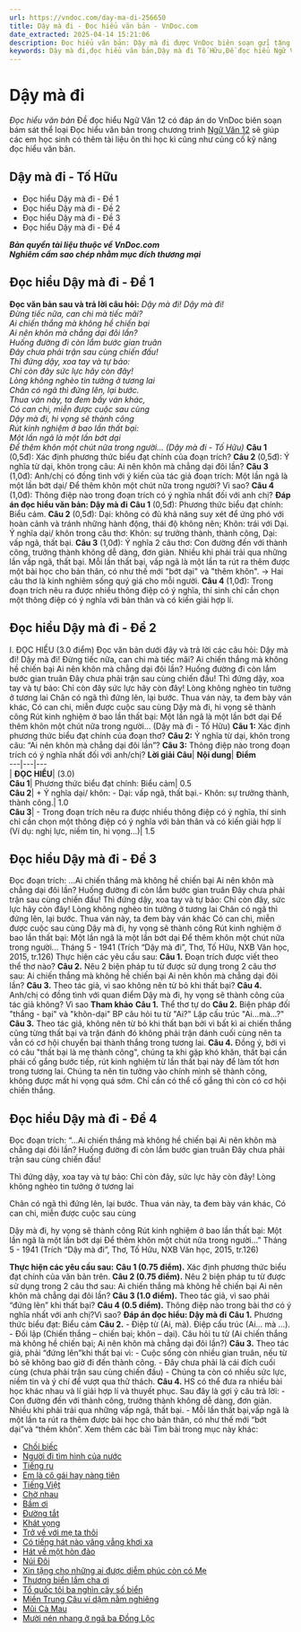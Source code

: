 ```yaml
---
url: https://vndoc.com/day-ma-di-256650
title: Dậy mà đi - Đọc hiểu văn bản - VnDoc.com
date_extracted: 2025-04-14 15:21:06
description: Đọc hiểu văn bản: Dậy mà đi được VnDoc biên soạn gửi tặng các em học sinh lớp 12 giúp các em có thêm đề luyện tập phần Đọc hiểu văn bản, chuẩn bị hành trang cho kì thi THPT Quốc gia được tốt nhất.
keywords: Dậy mà đi,đọc hiểu văn bản,Dậy mà đi Tố Hữu,Đề đọc hiểu Ngữ Văn 12 có đáp án,Đề đọc hiểu văn bản,Đáp án đọc hiểu văn bản Dậy mà đi,Đọc hiểu văn bản Dậy mà đi,ngữ văn 12
---
```


# Dậy mà đi
 _Đọc hiểu văn bản_
Đề đọc hiểu Ngữ Văn 12 có đáp án do VnDoc biên soạn bám sát thể loại Đọc hiểu văn bản trong chương trình [Ngữ Văn 12](<https://vndoc.com/ngu-van-lop12>) sẽ giúp các em học sinh có thêm tài liệu ôn thi học kì cũng như củng cố kỹ năng đọc hiểu văn bản.
## Dậy mà đi - Tố Hữu
  * Đọc hiểu Dậy mà đi - Đề 1
  * Đọc hiểu Dậy mà đi - Đề 2
  * Đọc hiểu Dậy mà đi - Đề 3
  * Đọc hiểu Dậy mà đi - Đề 4

 _**Bản quyền tài liệu thuộc về VnDoc.com**_  
 _**Nghiêm cấm sao chép nhằm mục đích thương mại**_
## Đọc hiểu Dậy mà đi - Đề 1
**Đọc văn bản sau và trả lời câu hỏi:**
_Dậy mà đi\! Dậy mà đi\!_  
_Đừng tiếc nữa, can chi mà tiếc mãi?_  
_Ai chiến thắng mà không hề chiến bại_  
 _Ai nên khôn mà chẳng dại đôi lần?_  
_Huống đường đi còn lắm bước gian truân_  
 _Đây chưa phải trận sau cùng chiến đấu\!_  
_Thì đứng dậy, xoa tay và tự bảo:_  
_Chỉ còn đây sức lực hãy còn đây\!_  
_Lòng không nghèo tin tưởng ở tương lai_  
 _Chân có ngã thì đứng lên, lại bước._  
_Thua ván này, ta đem bầy ván khác,_  
_Có can chi, miễn được cuộc sau cùng_  
 _Dậy mà đi, hi vọng sẽ thành công_  
 _Rút kinh nghiệm ở bao lần thất bại:_  
_Một lần ngã là một lần bớt dại_  
 _Để thêm khôn một chút nữa trong người..._
_\(Dậy mà đi - Tố Hữu\)_
**Câu 1** \(0,5đ\): Xác định phương thức biểu đạt chính của đoạn trích?
**Câu 2** \(0,5đ\): Ý nghĩa từ dại, khôn trong câu: Ai nên khôn mà chẳng dại đôi lần?
**Câu 3** \(1,0đ\): Anh/chị có đồng tình với ý kiến của tác giả đoạn trích: Một lần ngã là một lần bớt dại/ Để thêm khôn một chút nữa trong người? Vì sao?
**Câu 4** \(1,0đ\): Thông điệp nào trong đoạn trích có ý nghĩa nhất đối với anh chị?
**Đáp án đọc hiểu văn bản: Dậy mà đi**
**Câu 1** \(0,5đ\):
Phương thức biểu đạt chính: Biểu cảm.
**Câu 2** \(0,5đ\):
Dại: không có đủ khả năng suy xét để ứng phó với hoàn cảnh và tránh những hành động, thái độ không nên; Khôn: trái với Dại.
Ý nghĩa dại/ khôn trong câu thơ: Khôn: sự trưởng thành, thành công, Dại: vấp ngã, thất bại.
**Câu 3** \(1,0đ\):
Ý nghĩa 2 câu thơ:
Con đường đến với thành công, trưởng thành không dễ dàng, đơn giản. Nhiều khi phải trải qua những lần vấp ngã, thất bại.
Mỗi lần thất bại, vấp ngã là một lần ta rút ra thêm được một bài học cho bản thân, có như thế mới "bớt dại" và "thêm khôn".
→ Hai câu thơ là kinh nghiêm sống quý giá cho mỗi người.
**Câu 4** \(1,0đ\):
Trong đoạn trích nêu ra được nhiều thông điệp có ý nghĩa, thí sinh chỉ cần chọn một thông điệp có ý nghĩa với bản thân và có kiến giải hợp lí.
## Đọc hiểu Dậy mà đi - Đề 2
I. ĐỌC HIỂU \(3.0 điểm\)
Đọc văn bản dưới đây và trả lời các câu hỏi:
Dậy mà đi\! Dậy mà đi\!
Đừng tiếc nữa, can chi mà tiếc mãi?
Ai chiến thắng mà không hề chiến bại
Ai nên khôn mà chẳng dại đôi lần?
Huống đường đi còn lắm bước gian truân
Đây chưa phải trận sau cùng chiến đấu\!
Thì đứng dậy, xoa tay và tự bảo:
Chỉ còn đây sức lực hãy còn đây\!
Lòng không nghèo tin tưởng ở tương lai
Chân có ngã thì đứng lên, lại bước.
Thua ván này, ta đem bày ván khác,
Có can chi, miễn được cuộc sau cùng
Dậy mà đi, hi vọng sẽ thành công
Rút kinh nghiệm ở bao lần thất bại:
Một lần ngã là một lần bớt dại
Để thêm khôn một chút nữa trong người…
\(Dậy mà đi - Tố Hữu\)
**Câu 1:** Xác định phương thức biểu đạt chính của đoạn thơ?
**Câu 2:** Ý nghĩa từ dại, khôn trong câu: “Ai nên khôn mà chẳng dại đôi lần”?
**Câu 3:** Thông điệp nào trong đoạn trích có ý nghĩa nhất đối với anh/chị?
**Lời giải**
**Câu**| **Nội dung**| **Điểm**  
---|---|---  
| **ĐỌC HIỂU**| \(3.0\)  
**Câu 1**|  Phương thức biểu đạt chính: Biểu cảm| 0.5  
**Câu 2**|  \+ Ý nghĩa dại/ khôn: - Dại: vấp ngã, thất bại.\- Khôn: sự trưởng thành, thành công.| 1.0  
**Câu 3**|  \- Trong đoạn trích nêu ra được nhiều thông điệp có ý nghĩa, thí sinh chỉ cần chọn một thông điệp có ý nghĩa với bản thân và có kiến giải hợp lí \(Ví dụ: nghị lực, niềm tin, hi vọng...\)| 1.5  
## Đọc hiểu Dậy mà đi - Đề 3
Đọc đoạn trích:
…Ai chiến thắng mà không hề chiến bại
Ai nên khôn mà chẳng dại đôi lần?
Huống đường đi còn lắm bước gian truân
Đây chưa phải trận sau cùng chiến đấu\!
Thì đứng dậy, xoa tay và tự bảo:
Chỉ còn đây, sức lực hãy còn đây\!
Lòng không nghèo tin tưởng ở tương lai
Chân có ngã thì đứng lên, lại bước.
Thua ván này, ta đem bày ván khác
Có can chi, miễn được cuộc sau cùng
Dậy mà đi, hy vọng sẽ thành công
Rút kinh nghiệm ở bao lần thất bại:
Một lần ngã là một lần bớt dại
Để thêm khôn một chút nữa trong người…
Tháng 5 - 1941
\(Trích “Dậy mà đi”, Thơ, Tố Hữu, NXB Văn học, 2015, tr.126\)
Thực hiện các yêu cầu sau:
**Câu 1.** Đoạn trích được viết theo thể thơ nào?
**Câu 2.** Nêu 2 biện pháp tu từ được sử dụng trong 2 câu thơ sau: Ai chiến thắng mà không hề chiến bại Ai nên khôn mà chẳng dại đôi lần?
**Câu 3.** Theo tác giả, vì sao không nên từ bỏ khi thất bại?
**Câu 4.** Anh/chị có đồng tình với quan điểm Dậy mà đi, hy vọng sẽ thành công của tác giả không? Vì sao
**Tham khảo**
**Câu 1.** Thể thơ tự do
**Câu 2.** Biện pháp đối "thắng - bại" và "khôn-dại" BP câu hỏi tu từ "Ai?" Lặp cấu trúc "Ai...mà...?"
**Câu 3.** Theo tác giả, không nên từ bỏ khi thất bạn bởi vì bất kì ai chiến thắng cũng từng thất bại và trận đánh đó không phải trận đánh cuối cùng nên ta vẫn có cơ hội chuyển bại thành thắng trong tương lai.
**Câu 4.** Đồng ý, bởi vì có câu "thất bại là mẹ thành công", chúng ta khi gặp khó khăn, thất bại cần phải cố gắng bước tiếp, rút kinh nghiệm từ lần thất bại này để làm tốt hơn trong tương lai. Chúng ta nên tin tưởng vào chính mình sẽ thành công, không được mất hi vọng quá sớm. Chỉ cần có thể cố gắng thì còn có cơ hội chiến thắng.
## Đọc hiểu Dậy mà đi - Đề 4
Đọc đoạn trích:
“…Ai chiến thắng mà không hề chiến bại
Ai nên khôn mà chẳng dại đôi lần?
Huống đường đi còn lắm bước gian truân
Đây chưa phải trận sau cùng chiến đấu\!
  
Thì đứng dậy, xoa tay và tự bảo:
Chỉ còn đây, sức lực hãy còn đây\!
Lòng không nghèo tin tưởng ở tương lai
  
Chân có ngã thì đứng lên, lại bước.
Thua ván này, ta đem bày ván khác,
Có can chi, miễn được cuộc sau cùng
  
Dậy mà đi, hy vọng sẽ thành công
Rút kinh nghiệm ở bao lần thất bại:
Một lần ngã là một lần bớt dại
Để thêm khôn một chút nữa trong người…”
Tháng 5 - 1941
\(Trích “Dậy mà đi”, Thơ, Tố Hữu, NXB Văn học, 2015, tr.126\)
  
**Thực hiện các yêu cầu sau:**
**Câu 1 \(0.75 điểm\).** Xác định phương thức biểu đạt chính của văn bản trên.
**Câu 2 \(0.75 điểm\).** Nêu 2 biện pháp tu từ được sử dụng trong 2 câu thơ sau:
Ai chiến thắng mà không hề chiến bại
Ai nên khôn mà chẳng dại đôi lần?
**Câu 3 \(1.0 điểm\).** Theo tác giả, vì sao phải “đứng lên” khi thất bại?
**Câu 4 \(0.5 điểm\).** Thông điệp nào trong bài thơ có ý nghĩa nhất với anh chị?Vì sao?
**Đáp án đọc hiểu: Dậy mà đi**
**Câu 1.** Phương thức biểu đạt: Biểu cảm
**Câu 2.**
\- Điệp từ \(Ai, mà\). Điệp cấu trúc \(Ai... mà ...\).
\- Đối lập \(Chiến thắng – chiến bại; khôn – dại\).
Câu hỏi tu từ \(Ai chiến thắng mà không hề chiến bại; Ai nên khôn mà chẳng dại đôi lần?\)
**Câu 3.** Theo tác giả, phải “đứng lên”khi thất bại vì:
\- Cuộc sống còn nhiều gian truân, nếu từ bỏ sẽ không bao giờ đi đến thành công.
\- Đây chưa phải là cái đích cuối cùng \(chưa phải trận sau cùng chiến đấu\)
\- Chúng ta còn có nhiều sức lực, niềm tin và ý chí để vượt qua thử thách.
**Câu 4.** HS có thể đưa ra nhiều bài học khác nhau và lí giải hợp lí và thuyết phục. Sau đây là gợi ý câu trả lời:
\- Con đường đến với thành công, trưởng thành không dễ dàng, đơn giản. Nhiều khi phải trải qua những vấp ngã, thất bại.
\- Mỗi lần thất bại,vấp ngã là một lần ta rút ra thêm được bài học cho bản thân, có như thế mới “bớt dại”và “thêm khôn”.
Xem thêm các bài Tìm bài trong mục này khác:
  * [Chồi biếc](</choi-biec-xuan-quynh-261515>)
  * [Người đi tìm hình của nước](</nguoi-di-tim-hinh-cua-nuoc-che-lan-vien-261070>)
  * [Tiếng ru](</tieng-ru-to-huu-251966>)
  * [Em là cô gái hay nàng tiên](</em-la-co-gai-hay-nang-tien-doc-hieu-241682>)
  * [Tiếng Việt](</tieng-viet-luu-quang-vu-256979>)
  * [Chờ nhau](</cho-nhau-nguyen-binh-256961>)
  * [Bầm ơi](</bam-oi-to-huu-257646>)
  * [Đường tắt](</duong-tat-dang-nhan-chan-261079>)
  * [Khát vọng](</doc-hieu-khat-vong-248719>)
  * [Trở về với mẹ ta thôi](</tro-ve-voi-me-ta-thoi-257629>)
  * [Có tiếng hát nào văng vẳng khơi xa](</co-tieng-hat-nao-vang-vang-khoi-xa-doc-hieu-241499>)
  * [Hát về một hòn đảo](</hat-ve-mot-hon-dao-257632>)
  * [Núi Đôi](</nui-doi-vu-cao-251967>)
  * [Xin tặng cho những ai được diễm phúc còn có Mẹ](</xin-tang-cho-nhung-ai-duoc-diem-phuc-con-co-me-256965>)
  * [Thương biển lắm cha ơi](</thuong-bien-lam-cha-oi-257021>)
  * [Tổ quốc tôi ba nghìn cây số biển](</to-quoc-toi-ba-nghin-cay-so-bien-257073>)
  * [Miền Trung Câu ví dặm nằm nghiêng](</mien-trung-cau-vi-dam-nam-nghieng-doc-hieu-241685>)
  * [Mũi Cà Mau](</mui-ca-mau-256701>)
  * [Mười nén nhang ở ngã ba Đồng Lộc](</muoi-nen-nhang-o-nga-ba-dong-loc-256972>)

